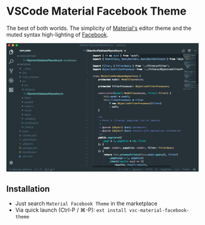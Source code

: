 # VSCode Material Facebook Theme

The best of both worlds. The simplicity of [Material's](https://marketplace.visualstudio.com/items?itemName=Equinusocio.vsc-material-theme) editor theme and the muted syntax high-lighting of [Facebook](https://github.com/mbixby/facebook-color-scheme).

![Screenshot](https://raw.githubusercontent.com/rmarganti/vsc-material-facebook-theme/master/screenshot.png)

## Installation

* Just search `Material Facebook Theme` in the marketplace
* Via quick launch (Ctrl-P / ⌘-P): `ext install vsc-material-facebook-theme`
